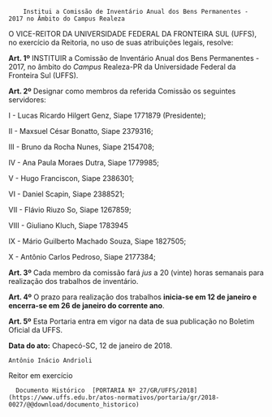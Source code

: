         Institui a Comissão de Inventário Anual dos Bens Permanentes - 2017 no Âmbito do Campus Realeza  

O VICE-REITOR DA UNIVERSIDADE FEDERAL DA FRONTEIRA SUL (UFFS), no exercício da Reitoria, no uso de suas atribuições legais, resolve:

  

 **Art. 1º** INSTITUIR a Comissão de Inventário Anual dos Bens Permanentes - 2017, no âmbito do *Campus* Realeza-PR da Universidade Federal da Fronteira Sul (UFFS).

  

 **Art. 2º** Designar como membros da referida Comissão os seguintes servidores:

 I - Lucas Ricardo Hilgert Genz, Siape 1771879 (Presidente);

 II - Maxsuel César Bonatto, Siape 2379316;

 III - Bruno da Rocha Nunes, Siape 2154708;

 IV - Ana Paula Moraes Dutra, Siape 1779985;

 V - Hugo Franciscon, Siape 2386301;

 VI - Daniel Scapin, Siape 2388521;

 VII - Flávio Riuzo So, Siape 1267859;

 VIII - Giuliano Kluch, Siape 1783945

 IX - Mário Guilberto Machado Souza, Siape 1827505;

 X - Antônio Carlos Pedroso, Siape 2177384;

  

 **Art. 3º** Cada membro da comissão fará *jus* a 20 (vinte) horas semanais para realização dos trabalhos de inventário.

  

 **Art. 4º** O prazo para realização dos trabalhos **inicia-se em 12 de janeiro e encerra-se em 26 de janeiro do corrente ano**.

  

 **Art. 5º** Esta Portaria entra em vigor na data de sua publicação no Boletim Oficial da UFFS.

   **Data do ato:** Chapecó-SC, 12 de janeiro de 2018.   
 

    Antônio Inácio Andrioli   
 Reitor em exercício 

      Documento Histórico  [PORTARIA Nº 27/GR/UFFS/2018](https://www.uffs.edu.br/atos-normativos/portaria/gr/2018-0027/@@download/documento_historico)     
      